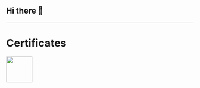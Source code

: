 ## Hi there 👋

<hr>
<h1> Certificates </h1>
<a href = "https://www.credly.com/badges/9c650e1b-58bd-4eb4-91d9-51b4913c95d8" > <img src="https://images.credly.com/size/340x340/images/1b67aaf9-670d-4c92-8d51-7ac1190f0a42/image.png" width=70px/> </a>
<!--
**mdkaiyum33/mdkaiyum33** is a ✨ _special_ ✨ repository because its `README.md` (this file) appears on your GitHub profile.

Here are some ideas to get you started:

- 🔭 I’m currently working on ...
- 🌱 I’m currently learning ...
- 👯 I’m looking to collaborate on ...
- 🤔 I’m looking for help with ...
- 💬 Ask me about ...
- 📫 How to reach me: ...
- 😄 Pronouns: ...
- ⚡ Fun fact: ...
-->
